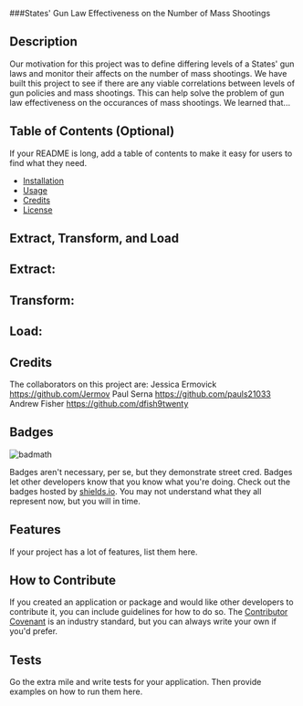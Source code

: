 ###States' Gun Law Effectiveness on the Number of Mass Shootings

## Description

Our motivation for this project was to define differing levels of a States' gun laws and monitor their affects on the number of mass shootings.  We have built this project to see if there are any viable correlations between levels of gun policies and mass shootings.  This can help solve the problem of gun law effectiveness on the occurances of mass shootings.  We learned that...


## Table of Contents (Optional)

If your README is long, add a table of contents to make it easy for users to find what they need.

- [Installation](#installation)
- [Usage](#usage)
- [Credits](#credits)
- [License](#license)



## Extract, Transform, and Load

## Extract:


## Transform:


## Load:



## Credits

The collaborators on this project are: Jessica Ermovick https://github.com/Jermov
                                       Paul Serna https://github.com/pauls21033
                                       Andrew Fisher https://github.com/dfish9twenty
                                       
                                       




## Badges

![badmath](https://img.shields.io/github/languages/top/lernantino/badmath)

Badges aren't necessary, per se, but they demonstrate street cred. Badges let other developers know that you know what you're doing. Check out the badges hosted by [shields.io](https://shields.io/). You may not understand what they all represent now, but you will in time.

## Features

If your project has a lot of features, list them here.

## How to Contribute

If you created an application or package and would like other developers to contribute it, you can include guidelines for how to do so. The [Contributor Covenant](https://www.contributor-covenant.org/) is an industry standard, but you can always write your own if you'd prefer.

## Tests

Go the extra mile and write tests for your application. Then provide examples on how to run them here.
